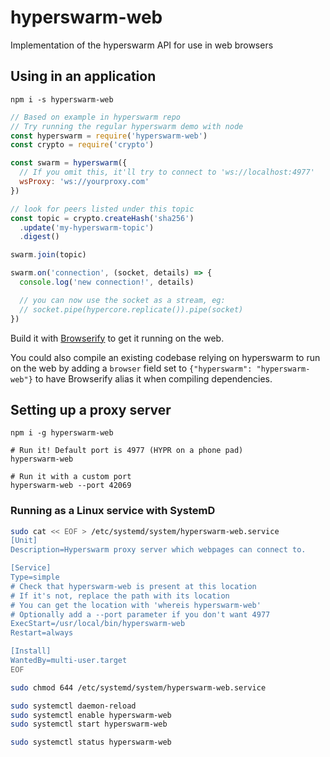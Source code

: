 # hyperswarm-web
Implementation of the hyperswarm API for use in web browsers


## Using in an application

```
npm i -s hyperswarm-web
```

```js
// Based on example in hyperswarm repo
// Try running the regular hyperswarm demo with node
const hyperswarm = require('hyperswarm-web')
const crypto = require('crypto')

const swarm = hyperswarm({
  // If you omit this, it'll try to connect to 'ws://localhost:4977'
  wsProxy: 'ws://yourproxy.com'
})

// look for peers listed under this topic
const topic = crypto.createHash('sha256')
  .update('my-hyperswarm-topic')
  .digest()

swarm.join(topic)

swarm.on('connection', (socket, details) => {
  console.log('new connection!', details)

  // you can now use the socket as a stream, eg:
  // socket.pipe(hypercore.replicate()).pipe(socket)
})
```

Build it with [Browserify](http://browserify.org/) to get it running on the web.

You could also compile an existing codebase relying on hyperswarm to run on the web by adding a `browser` field set to `{"hyperswarm": "hyperswarm-web"}` to have Browserify alias it when compiling dependencies.

## Setting up a proxy server

```
npm i -g hyperswarm-web

# Run it! Default port is 4977 (HYPR on a phone pad)
hyperswarm-web

# Run it with a custom port
hyperswarm-web --port 42069
```

### Running as a Linux service with SystemD

```bash
sudo cat << EOF > /etc/systemd/system/hyperswarm-web.service
[Unit]
Description=Hyperswarm proxy server which webpages can connect to.

[Service]
Type=simple
# Check that hyperswarm-web is present at this location
# If it's not, replace the path with its location
# You can get the location with 'whereis hyperswarm-web'
# Optionally add a --port parameter if you don't want 4977
ExecStart=/usr/local/bin/hyperswarm-web
Restart=always

[Install]
WantedBy=multi-user.target
EOF

sudo chmod 644 /etc/systemd/system/hyperswarm-web.service

sudo systemctl daemon-reload
sudo systemctl enable hyperswarm-web
sudo systemctl start hyperswarm-web

sudo systemctl status hyperswarm-web
```
